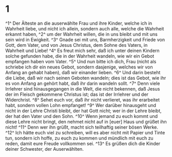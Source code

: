 # 1 
^1^ Der Älteste an die auserwählte Frau und ihre Kinder, welche ich in Wahrheit liebe, und nicht ich allein, sondern auch alle, welche die Wahrheit erkannt haben, ^2^ um der Wahrheit willen, die in uns bleibt und mit uns sein wird in Ewigkeit. ^3^ Gnade sei mit uns, Barmherzigkeit und Friede von Gott, dem Vater, und von Jesus Christus, dem Sohne des Vaters, in Wahrheit und Liebe! ^4^ Es freut mich sehr, daß ich unter deinen Kindern solche gefunden habe, die in der Wahrheit wandeln, wie wir ein Gebot empfangen haben vom Vater. ^5^ Und nun bitte ich dich, Frau (nicht als schriebe ich dir ein neues Gebot, sondern dasjenige, welches wir von Anfang an gehabt haben), daß wir einander lieben. ^6^ Und darin besteht die Liebe, daß wir nach seinen Geboten wandeln; dies ist das Gebot, wie ihr es von Anfang an gehört habt, daß ihr darin wandeln sollt. ^7^ Denn viele Irrlehrer sind hinausgegangen in die Welt, die nicht bekennen, daß Jesus der im Fleisch gekommene Christus ist; das ist der Irrlehrer und der Widerchrist. ^8^ Sehet euch vor, daß ihr nicht verlieret, was ihr erarbeitet habt, sondern vollen Lohn empfanget! ^9^ Wer darüber hinausgeht und nicht in der Lehre Christi bleibt, der hat Gott nicht; wer in der Lehre bleibt, der hat den Vater und den Sohn. ^10^ Wenn jemand zu euch kommt und diese Lehre nicht bringt, den nehmet nicht auf in \[euer\] Haus und grüßet ihn nicht! ^11^ Denn wer ihn grüßt, macht sich teilhaftig seiner bösen Werke. ^12^ Ich hätte euch viel zu schreiben, will es aber nicht mit Papier und Tinte tun, sondern ich hoffe, zu euch zu kommen und mündlich mit euch zu reden, damit eure Freude vollkommen sei. ^13^ Es grüßen dich die Kinder deiner Schwester, der Auserwählten. 
